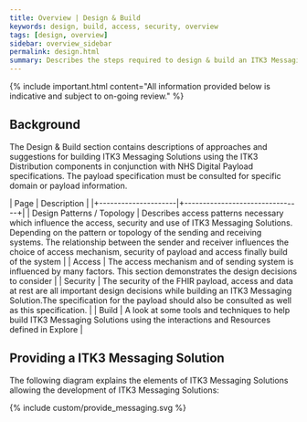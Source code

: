 ```yaml
---
title: Overview | Design & Build 
keywords: design, build, access, security, overview
tags: [design, overview]
sidebar: overview_sidebar
permalink: design.html
summary: Describes the steps required to design & build an ITK3 Messaging Solution using the interactions and profiles described in Explore.
---
```


{% include important.html content="All information provided below is indicative and subject to on-going review." %}

## Background ##

The Design & Build section contains descriptions of approaches and suggestions for building ITK3 Messaging Solutions using the ITK3 Distribution components in conjunction with NHS Digital Payload specifications. The payload specification must be consulted for specific domain or payload information.


| Page              |  Description    |
|+---------------------|+--------------------------------+|
| Design Patterns / Topology | Describes access patterns necessary which influence the access, security and use of ITK3 Messaging Solutions. Depending on the pattern or topology of the sending and receiving systems. The relationship between the sender and receiver influences the choice of access mechanism, security of payload and access finally build of the system |
| Access | The access mechanism and of sending system is influenced by many factors. This section demonstrates the design decisions to consider | 
| Security | The security of the FHIR payload, access and data at rest are all important design decisions while building an ITK3 Messaging Solution.The specification for the payload should also be consulted as well as this specification. | 
| Build | A look at some tools and techniques to help build ITK3 Messaging Solutions using the interactions and Resources defined in Explore | 

## Providing a ITK3 Messaging Solution  ##

The following diagram explains the elements of ITK3 Messaging Solutions allowing the development of ITK3 Messaging Solutions:


{% include custom/provide_messaging.svg %}



